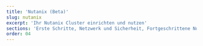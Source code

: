 ```yaml
---
title: 'Nutanix (Beta)'
slug: nutanix
excerpt: 'Ihr Nutanix Cluster einrichten und nutzen'
sections: 'Erste Schritte, Netzwerk und Sicherheit, Fortgeschrittene Nutzung'
order: 04
---
```

